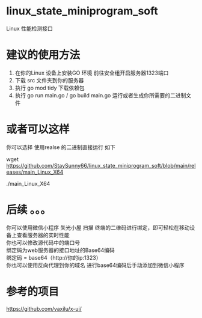 # linux_state_miniprogram_soft
Linux 性能检测接口
# 建议的使用方法
1. 在你的Linux 设备上安装GO 环境 前往安全组开启服务器1323端口
2. 下载 src 文件夹到你的服务器
3. 执行 go mod tidy 下载依赖包
4. 执行 go run main.go / go build main.go  运行或者生成你所需要的二进制文件
# 或者可以这样
你可以选择 使用realse 的二进制直接运行
如下

wget https://github.com/StaySunny66/linux_state_miniprogram_soft/blob/main/releases/main_Linux_X64  

./main_Linux_X64

# 后续 。。。
你可以使用微信小程序 矢光小屋 扫描 终端的二维码进行绑定，即可轻松在移动设备上查看服务器的实时性能  
你也可以修改源代码中的端口号  
绑定码为web服务器的接口地址的Base64编码  
绑定码 = base64（http://你的ip:1323）  
你也可以使用反向代理到你的域名 进行base64编码后手动添加到微信小程序  
# 参考的项目

https://github.com/vaxilu/x-ui/
